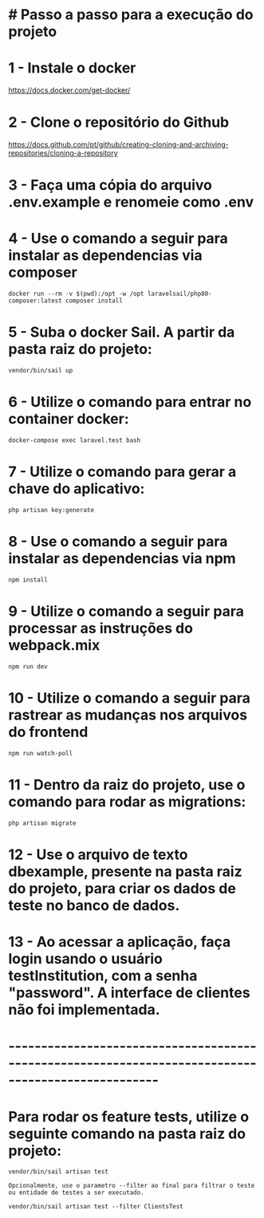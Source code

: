 # #############################################
# # Passo a passo para a execução do projeto ##
# #############################################

# 1 - Instale o docker 

https://docs.docker.com/get-docker/

# 2 - Clone o repositório do Github

https://docs.github.com/pt/github/creating-cloning-and-archiving-repositories/cloning-a-repository

# 3 - Faça uma cópia do arquivo .env.example e renomeie como .env

# 4 - Use o comando a seguir para instalar as dependencias via composer
    docker run --rm -v $(pwd):/opt -w /opt laravelsail/php80-composer:latest composer install

# 5 - Suba o docker Sail. A partir da pasta raiz do projeto:
    vendor/bin/sail up

# 6 - Utilize o comando para entrar no container docker:
    docker-compose exec laravel.test bash

# 7 - Utilize o comando para gerar a chave do aplicativo:
    php artisan key:generate

# 8 - Use o comando a seguir para instalar as dependencias via npm
    npm install

# 9 - Utilize o comando a seguir para processar as instruções do webpack.mix
    npm run dev

# 10 - Utilize o comando a seguir para rastrear as mudanças nos arquivos do frontend
    npm run watch-poll

# 11 - Dentro da raiz do projeto, use o comando para rodar as migrations:
    php artisan migrate

# 12 - Use o arquivo de texto dbexample, presente na pasta raiz do projeto, para criar os dados de teste no banco de dados.

# 13 - Ao acessar a aplicação, faça login usando o usuário testInstitution, com a senha "password". A interface de clientes não foi implementada.


# ---------------------------------------------------------------------------------------------------

# Para rodar os feature tests, utilize o seguinte comando na pasta raiz do projeto:
    vendor/bin/sail artisan test

    Opcionalmente, use o parametro --filter ao final para filtrar o teste ou entidade de testes a ser executado.

    vendor/bin/sail artisan test --filter ClientsTest